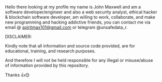 Hello there looking at my profile my name is John Maxwell and am a software developer/engineer and also a web security analyst, ethical hacker & blockchain software developer, am willing to work, collaborate, and make new programming and hacking addictive friends, you can contact me via email @ spiritmax101@gmail.com or telegram @unsafedata_r.

DISCLAIMER:

Kindly note that all information and source code provided, are for educational, training, and research purposes.

And therefore I will not be held responsible for any illegal or misuse/abuse of information provided by this repository.

Thanks 👍😊

<!---
BRAINIAC22/BRAINIAC22 is a ✨ special ✨ repository because its `README.md` (this file) appears on your GitHub profile.
You can click the Preview link to take a look at your changes.
--->
